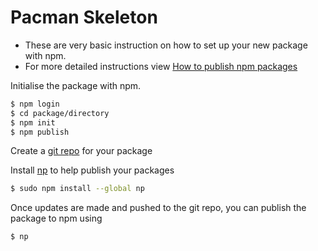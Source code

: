 # Pacman Skeleton

- These are very basic instruction on how to set up your new package with npm.
- For more detailed instructions view [How to publish npm packages](https://zellwk.com/blog/publish-to-npm/)

Initialise the package with npm.

```sh
$ npm login
$ cd package/directory
$ npm init
$ npm publish
```

Create a [git repo](https://github.com/new) for your package

Install [np](https://www.npmjs.com/package/np) to help publish your packages

```sh
$ sudo npm install --global np
```

Once updates are made and pushed to the git repo, you can publish the package to npm using 

```sh
$ np
```